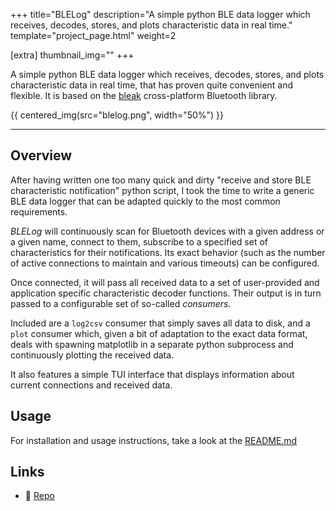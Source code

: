 +++
title="BLELog"
description="A simple python BLE data logger which receives, decodes, stores, and plots characteristic data in real time."
template="project_page.html"
weight=2

[extra]
thumbnail_img=""
+++

A simple python BLE data logger which receives, decodes, stores, and plots characteristic data in real time, that has proven quite convenient and flexible.
It is based on the [bleak](https://github.com/hbldh/bleak) cross-platform Bluetooth library.

{{ centered_img(src="blelog.png", width="50%") }}

---

## Overview

<!-- Fixme: Link to vitalcore, radarbud -->

After having written one too many quick and dirty "receive and store BLE characteristic notification" python script,
I took the time to write a generic BLE data logger that can be adapted quickly to the most common requirements.

*BLELog* will continuously scan for Bluetooth devices with a given address or a given name, connect to them,
subscribe to a specified set of characteristics for their notifications. Its exact behavior
(such as the number of active connections to maintain and various timeouts) can be configured.

Once connected, it will pass all received data to a set of user-provided and application specific characteristic decoder functions.
Their output is in turn passed to a configurable set of so-called *consumers*.

Included are a `log2csv` consumer that simply saves all data to disk, and a `plot` consumer which, given a bit of adaptation
to the exact data format, deals with spawning matplotlib in a separate python subprocess and continuously plotting the received
data.

It also features a simple TUI interface that displays information about current connections and received data.

## Usage
For installation and usage instructions, take a look at the [README.md](https://github.com/ETH-PBL/BLELog)

## Links
- 📁 [Repo](https://github.com/ETH-PBL/BLELog)
